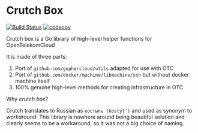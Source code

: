 # Crutch Box
[![Build Status](https://zuul.otc-service.com/api/tenant/eco/badge?project=opentelekomcloud-infra/crutch-house&pipeline=gate)](https://zuul.otc-service.com/t/eco/builds?project=opentelekomcloud-infra%2Fcrutch-house&pipeline=gate)
[![codecov](https://codecov.io/gh/opentelekomcloud-infra/crutch-house/branch/master/graph/badge.svg)](https://codecov.io/gh/opentelekomcloud-infra/crutch-house)

Crutch box is a Go library of high-level helper functions for OpenTelekomCloud

It is made of three parts:
1. Port of `github.com/gophercloud/utils` adapted for use with OTC
2. Port of `github.com/docker/machine/libmachine/ssh` but without docker machine itself
3. 100% genuine high-level methods for creating infrastructure in OTC

Why _crutch box_?

Crutch translates to Russian as `костыль (kostýlʹ)` and used as synonym to _workaround_.
This library is nowhere around being beautiful solution and clearly seems to be a workaround,
so it was not a big choice of naming.
